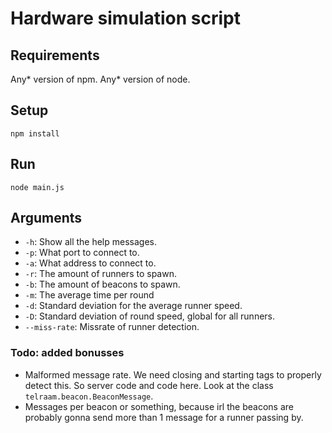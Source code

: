 # Hardware simulation script

## Requirements

Any* version of npm. Any* version of node.

## Setup

`npm install`

## Run

`node main.js`

## Arguments

- `-h`: Show all the help messages.
- `-p`: What port to connect to.
- `-a`: What address to connect to.
- `-r`: The amount of runners to spawn.
- `-b`: The amount of beacons to spawn.
- `-m`: The average time per round
- `-d`: Standard deviation for the average runner speed.
- `-D`: Standard deviation of round speed, global for all runners.
- `--miss-rate`: Missrate of runner detection.

### Todo: added bonusses

- Malformed message rate. We need closing and starting tags to properly detect this. So server code and code here. Look at the class `telraam.beacon.BeaconMessage`.
- Messages per beacon or something, because irl the beacons are probably gonna send more than 1 message for a runner passing by.
